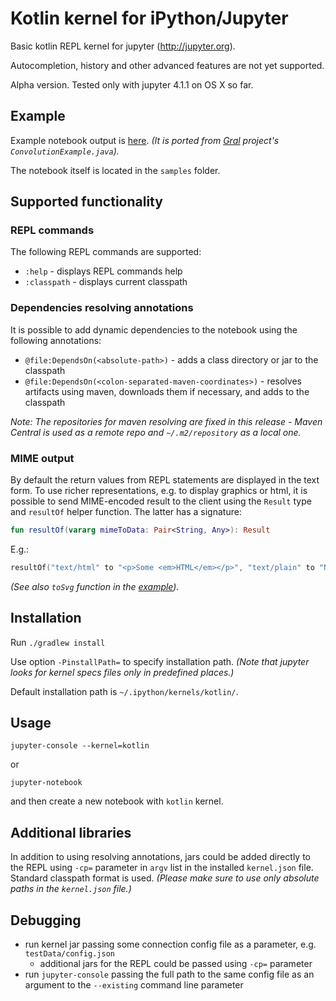 # Kotlin kernel for iPython/Jupyter

Basic kotlin REPL kernel for jupyter (http://jupyter.org).

Autocompletion, history and other advanced features are not yet supported.

Alpha version. Tested only with jupyter 4.1.1 on OS X so far.

## Example 

Example notebook output is [here](http://htmlpreview.github.com/?https://github.com/ligee/kotlin-jupyter/blob/master/samples/KotlinSample01.html). *(It is ported from [Gral](https://github.com/eseifert/gral)
project's `ConvolutionExample.java`).* 

The notebook itself is located in the `samples` folder.

## Supported functionality

### REPL commands

The following REPL commands are supported:
 - `:help` - displays REPL commands help
 - `:classpath` - displays current classpath
 
### Dependencies resolving annotations

It is possible to add dynamic dependencies to the notebook using the following annotations:
 - `@file:DependsOn(<absolute-path>)` - adds a class directory or jar to the classpath
 - `@file:DependsOn(<colon-separated-maven-coordinates>)` - resolves artifacts using maven, downloads them if necessary, and adds to the classpath
 
*Note: The repositories for maven resolving are fixed in this release - Maven Central is used as a remote repo and 
`~/.m2/repository` as a local one.*
  
### MIME output
  
By default the return values from REPL statements are displayed in the text form. To use richer representations, e.g.
 to display graphics or html, it is possible to send MIME-encoded result to the client using the `Result` type 
 and `resultOf` helper function. The latter has a signature: 
```kotlin
fun resultOf(vararg mimeToData: Pair<String, Any>): Result 
```
E.g.:
```kotlin
resultOf("text/html" to "<p>Some <em>HTML</em></p>", "text/plain" to "No HTML for text clients")
```
*(See also `toSvg` function in the [example](http://htmlpreview.github.com/?https://github.com/ligee/kotlin-jupyter/blob/fix-rme/samples/KotlinSample01.html)).*

## Installation

Run `./gradlew install`

Use option `-PinstallPath=` to specify installation path. *(Note that jupyter looks for kernel specs files only in predefined places.)*

Default installation path is `~/.ipython/kernels/kotlin/`.

## Usage

`jupyter-console --kernel=kotlin`

or

`jupyter-notebook`

and then create a new notebook with `kotlin` kernel.

## Additional libraries

In addition to using resolving annotations, jars could be added directly to the REPL using `-cp=` parameter in `argv` 
list in the installed `kernel.json` file. Standard classpath format is used. *(Please make sure to use only absolute paths in the `kernel.json` file.)*

## Debugging

- run kernel jar passing some connection config file as a parameter, e.g. `testData/config.json`
    - additional jars for the REPL could be passed using `-cp=` parameter
- run `jupyter-console` passing the full path to the same config file as an argument to the `--existing` command line parameter

